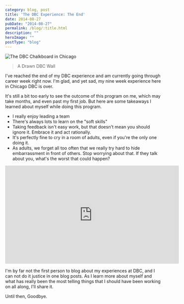 ```yaml
---
category: blog, post
title: 'The DBC Experience: The End'
date: 2014-08-27
pubDate: "2014-08-27"
permalink: /blog/:title.html
description: ""
heroImage: ""
postType: "blog"
---
```




![The DBC Chalkboard in Chicago](https://static1.squarespace.com/static/512515d2e4b08a76159c79b3/t/53fdeebce4b09a083b63b10c/1409150655539/DBC-board?format=2500w)

> A Drawn DBC Wall

I've reached the end of my DBC experience and am currently going through career week right now. I'm glad, and yet sad, my nine week experience here in Chicago DBC is over.

It's still a bit too early to see the outcome of this program on me, which may take months, and even past my first job. But here are some takeaways I learned about myself while doing this program.

- I really enjoy leading a team
- There's always lots to learn on the "soft skills"
- Taking feedback isn't easy work, but that doesn't mean you should ignore it. Embrace it and act rationally.
- It's perfectly fine to cry in a room of adults, even if you're the only one doing it.
- As adults, we forget all too often that we really try hard to hide embarrassment in front of others. Stop worrying about that. If they talk about you, what's the worst that could happen?

<iframe width="560" height="315" src="https://www.youtube.com/embed/V74AxCqOTvg" frameborder="0" allowfullscreen></iframe>

I'm by far not the first person to blog about my experiences at DBC, and I can not do it justice in one blog posts. As I learn more about myself and what has really been the most telling things that I should have been working on all along, I'll share it.

Until then, Goodbye.
